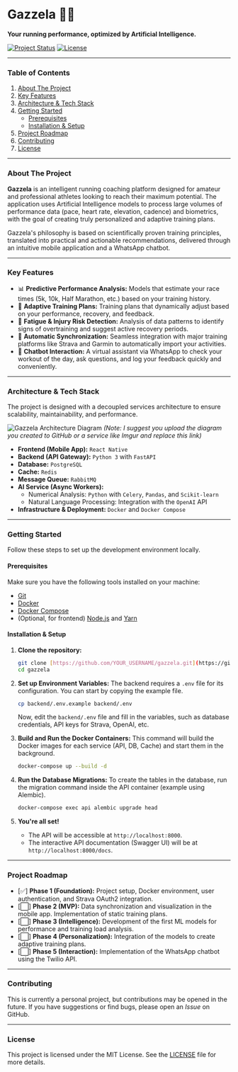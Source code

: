# Gazzela 🏃💨

**Your running performance, optimized by Artificial Intelligence.**

[![Project Status](https://img.shields.io/badge/status-in%20development-yellowgreen.svg)](https://github.com/pedroseco7/Gazzela)
[![License](https://img.shields.io/badge/license-MIT-blue.svg)](/LICENSE)

---

### Table of Contents

1.  [About The Project](#about-the-project)
2.  [Key Features](#key-features)
3.  [Architecture & Tech Stack](#architecture--tech-stack)
4.  [Getting Started](#getting-started)
    * [Prerequisites](#prerequisites)
    * [Installation & Setup](#installation--setup)
5.  [Project Roadmap](#project-roadmap)
6.  [Contributing](#contributing)
7.  [License](#license)

---

### About The Project

**Gazzela** is an intelligent running coaching platform designed for amateur and professional athletes looking to reach their maximum potential. The application uses Artificial Intelligence models to process large volumes of performance data (pace, heart rate, elevation, cadence) and biometrics, with the goal of creating truly personalized and adaptive training plans.

Gazzela's philosophy is based on scientifically proven training principles, translated into practical and actionable recommendations, delivered through an intuitive mobile application and a WhatsApp chatbot.

---

### Key Features

* 📊 **Predictive Performance Analysis:** Models that estimate your race times (5k, 10k, Half Marathon, etc.) based on your training history.
* 🤖 **Adaptive Training Plans:** Training plans that dynamically adjust based on your performance, recovery, and feedback.
* 🧘 **Fatigue & Injury Risk Detection:** Analysis of data patterns to identify signs of overtraining and suggest active recovery periods.
* 🔗 **Automatic Synchronization:** Seamless integration with major training platforms like Strava and Garmin to automatically import your activities.
* 💬 **Chatbot Interaction:** A virtual assistant via WhatsApp to check your workout of the day, ask questions, and log your feedback quickly and conveniently.

---

### Architecture & Tech Stack

The project is designed with a decoupled services architecture to ensure scalability, maintainability, and performance.

![Gazzela Architecture Diagram](https://github.com/pedroseco7/Gazzela/issues/1#issue-3387299766)
*(Note: I suggest you upload the diagram you created to GitHub or a service like Imgur and replace this link)*

* **Frontend (Mobile App):** `React Native`
* **Backend (API Gateway):** `Python 3` with `FastAPI`
* **Database:** `PostgreSQL`
* **Cache:** `Redis`
* **Message Queue:** `RabbitMQ`
* **AI Service (Async Workers):**
    * Numerical Analysis: `Python` with `Celery`, `Pandas`, and `Scikit-learn`
    * Natural Language Processing: Integration with the `OpenAI` API
* **Infrastructure & Deployment:** `Docker` and `Docker Compose`

---

### Getting Started

Follow these steps to set up the development environment locally.

#### Prerequisites

Make sure you have the following tools installed on your machine:
* [Git](https://git-scm.com/)
* [Docker](https://www.docker.com/products/docker-desktop/)
* [Docker Compose](https://docs.docker.com/compose/install/)
* (Optional, for frontend) [Node.js](https://nodejs.org/) and [Yarn](https://yarnpkg.com/)

#### Installation & Setup

1.  **Clone the repository:**
    ```sh
    git clone [https://github.com/YOUR_USERNAME/gazzela.git](https://github.com/YOUR_USERNAME/gazzela.git)
    cd gazzela
    ```

2.  **Set up Environment Variables:**
    The backend requires a `.env` file for its configuration. You can start by copying the example file.
    ```sh
    cp backend/.env.example backend/.env
    ```
    Now, edit the `backend/.env` file and fill in the variables, such as database credentials, API keys for Strava, OpenAI, etc.

3.  **Build and Run the Docker Containers:**
    This command will build the Docker images for each service (API, DB, Cache) and start them in the background.
    ```sh
    docker-compose up --build -d
    ```

4.  **Run the Database Migrations:**
    To create the tables in the database, run the migration command inside the API container (example using Alembic).
    ```sh
    docker-compose exec api alembic upgrade head
    ```

5.  **You're all set!**
    * The API will be accessible at `http://localhost:8000`.
    * The interactive API documentation (Swagger UI) will be at `http://localhost:8000/docs`.

---

### Project Roadmap

* [✅] **Phase 1 (Foundation):** Project setup, Docker environment, user authentication, and Strava OAuth2 integration.
* [⬜] **Phase 2 (MVP):** Data synchronization and visualization in the mobile app. Implementation of static training plans.
* [⬜] **Phase 3 (Intelligence):** Development of the first ML models for performance and training load analysis.
* [⬜] **Phase 4 (Personalization):** Integration of the models to create adaptive training plans.
* [⬜] **Phase 5 (Interaction):** Implementation of the WhatsApp chatbot using the Twilio API.

---

### Contributing

This is currently a personal project, but contributions may be opened in the future. If you have suggestions or find bugs, please open an *Issue* on GitHub.

---

### License

This project is licensed under the MIT License. See the [LICENSE](/LICENSE) file for more details.
